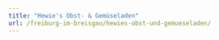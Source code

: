 ```yaml
---
title: "Hewie's Obst- & Gemüseladen"
url: /freiburg-im-breisgau/hewies-obst-und-gemueseladen/
---
```

